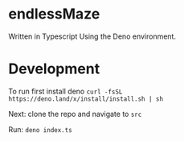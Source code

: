 # endlessMaze

Written in Typescript Using the Deno environment.

# Development

To run first install deno `curl -fsSL https://deno.land/x/install/install.sh | sh`

Next: clone the repo and navigate to `src`

Run: `deno index.ts`